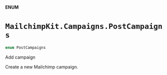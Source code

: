**ENUM**

# `MailchimpKit.Campaigns.PostCampaigns`

```swift
enum PostCampaigns
```

Add campaign

Create a new Mailchimp campaign.
